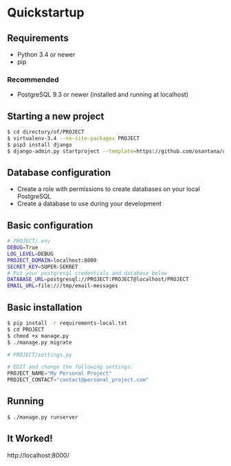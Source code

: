 # Quickstartup

## Requirements

- Python 3.4 or newer
- pip

### Recommended

- PostgreSQL 9.3 or newer (installed and running at localhost)

## Starting a new project

```bash
$ cd directory/of/PROJECT
$ virtualenv-3.4 --no-site-packages PROJECT
$ pip3 install django
$ django-admin.py startproject --template=https://github.com/osantana/quickstartup/archive/master.zip PROJECT
```

## Database configuration

* Create a role with permissions to create databases on your local PostgreSQL
* Create a database to use during your development

## Basic configuration

```bash
# PROJECT/.env
DEBUG=True
LOG_LEVEL=DEBUG
PROJECT_DOMAIN=localhost:8000
SECRET_KEY=SUPER-SEKRET
# Put your postgresql credentials and database below
DATABASE_URL=postgresql://PROJECT:PROJECT@localhost/PROJECT
EMAIL_URL=file:///tmp/email-messages
```


## Basic installation

```bash
$ pip install -r requirements-local.txt
$ cd PROJECT
$ chmod +x manage.py
$ ./manage.py migrate
```

```python
# PROJECT/settings.py

# EDIT and change the following settings:
PROJECT_NAME="My Personal Project"
PROJECT_CONTACT="contact@personal_project.com"
```


## Running

```bash
$ ./manage.py runserver
```

## It Worked!

http://localhost:8000/
